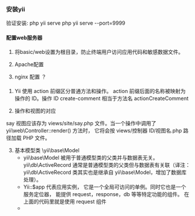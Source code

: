 ### 安装yii

验证安装:
php yii serve
php yii serve --port=9999

#### 配置web服务器

1. 将basic/web设置为根目录，防止终端用户访问应用代码和敏感数据文件。

2. Apache配置

3. nginx 配置
    ？

####

1. Yii 使用 action 前缀区分普通方法和操作。 action 前缀后面的名称被映射为操作的 ID。操作 ID create-comment 相当于方法名 actionCreateComment

2. 操作和视图的对应

say 视图应该存为 views/site/say.php 文件。当一个操作中调用了 yii\web\Controller::render() 方法时， 它将会按 views/控制器 ID/视图名.php 路径加载 PHP 文件。

3. 基本模型类 \yii\base\Model
    * yii\base\Model 被用于普通模型类的父类并与数据表无关。yii\db\ActiveRecord 通常是普通模型类的父类但与数据表有关联（译注：yii\db\ActiveRecord 类其实也是继承自 yii\base\Model，增加了数据库处理）。
    * Yii::$app 代表应用实例， 它是一个全局可访问的单例。同时它也是一个服务定位器， 能提供 request，response，db 等等特定功能的组件。 在上面的代码里就是使用 request 组件
    *
